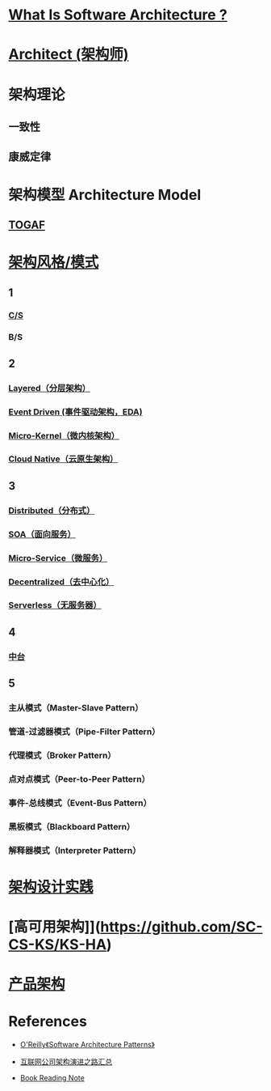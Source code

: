 
# [What Is Software Architecture ?](Architecture/WhatIs.md)

# [Architect (架构师)](Architect/README.md)

# 架构理论
## 一致性
## 康威定律

# 架构模型 Architecture Model
## [TOGAF](_Model/TOGAF/README.md)

# [架构风格/模式](e_Arch-Style/README.md)
## 1
### [C/S](e_Arch-Style/CS/README.md)
### B/S

## 2
### [Layered（分层架构）](e_Layered/README.md)
### [Event Driven (事件驱动架构，EDA)](e_Event-Driven/README.md)
### [Micro-Kernel（微内核架构）](e_Arch-Style/Microkernel/README.md)
### [Cloud Native（云原生架构）](e_Cloud-Native/README.md)

## 3
### [Distributed（分布式）](e_Distributed/README.md)
### [SOA（面向服务）](e_SOA/README.md)
### [Micro-Service（微服务）](e_MicroService/README.md)
### [Decentralized（去中心化）](e_Arch-Style/Decentralized/README.md)
### [Serverless（无服务器）](e_Arch-Style/Serverless/README.md)

## 4
### [中台](f_MiddleGround/README.md)

## 5
### 主从模式（Master-Slave Pattern）
### 管道-过滤器模式（Pipe-Filter Pattern）
### 代理模式（Broker Pattern）
### 点对点模式（Peer-to-Peer Pattern）
### 事件-总线模式（Event-Bus Pattern）
### 黑板模式（Blackboard Pattern）
### 解释器模式（Interpreter Pattern）

# [架构设计实践](_design/README.md)

# [高可用架构]](https://github.com/SC-CS-KS/KS-HA)

# [产品架构](_ProductArch/README.md)

# References
* [O'Reilly《Software Architecture Patterns》]()

* [互联网公司架构演进之路汇总](https://www.jianshu.com/p/49ddf2f5c165)
* [Book Reading Note](https://github.com/SunnnyChan/sc.ebooks/tree/master/arch)
